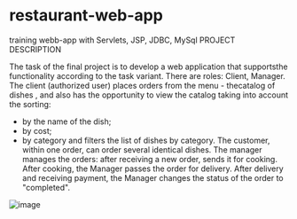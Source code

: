 # restaurant-web-app
training webb-app with Servlets, JSP, JDBC, MySql
PROJECT DESCRIPTION

The task of the final project is to develop a web application
that supportsthe functionality according to the task variant.
There are roles:
Client,
Manager.
 The client (authorized user) places orders from the menu - thecatalog of dishes
, and also has the opportunity to view the catalog taking into account the sorting:
- by the name of the dish;
- by cost;
- by category
and filters the list of dishes by category.
 The customer,
within one order, can order several identical dishes.
The manager manages the orders: after receiving a new order,
sends it for cooking. After cooking, the Manager passes the order for delivery.
After delivery and receiving payment,
the Manager changes the status of the order to "completed".

![image](https://user-images.githubusercontent.com/29185554/189911582-28077c29-5ad5-4aec-840f-3ef56341f098.png)
